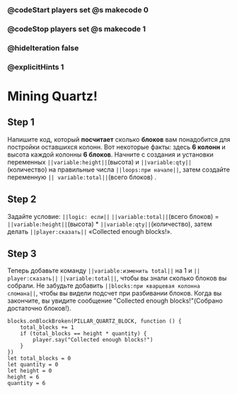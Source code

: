 ### @codeStart players set @s makecode 0
### @codeStop players set @s makecode 1

### @hideIteration false 
### @explicitHints 1


# Mining Quartz!

## Step 1
Напишите код, который **посчитает** сколько **блоков** вам понадобится для постройки оставшихся колонн. Вот некоторые факты: здесь **6 колонн** и высота каждой колонны **6 блоков**. Начните с создания и установки переменных ``||variable:height||``(высота) и ``||variable:qty||``(количество) на правильные числа ``||loops:при начале||``, затем создайте переменную ``|| variable:total||``(всего блоков) .

## Step 2
Задайте условие: ``||logic: если||`` ``||variable:total||``(всего блоков) = ``||variable:height||``(высота) * ``||variable:qty||``(количество), затем делать ``||player:сказать||`` «Collected enough blocks!».

## Step 3
Теперь добавьте команду ``||variable:изменить total||`` на 1 и ``|| player:сказать||`` ``||variable:total||``, чтобы вы знали сколько блоков вы собрали. Не забудьте добавить ``||blocks:при кварцевая колонна сломана||``, чтобы вы видели подсчет при разбивании блоков. Когда вы закончите, вы увидите сообщение "Collected enough blocks!"(Собрано достаточно блоков!).

```ghost
blocks.onBlockBroken(PILLAR_QUARTZ_BLOCK, function () {
    total_blocks += 1
    if (total_blocks == height * quantity) {
        player.say("Collected enough blocks!")
    }
})
let total_blocks = 0
let quantity = 0
let height = 0
height = 6
quantity = 6
```
